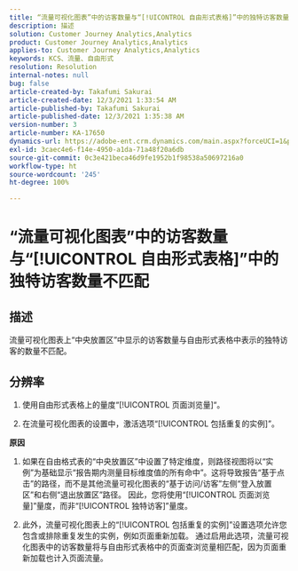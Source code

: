 ```yaml
---
title: “流量可视化图表”中的访客数量与“[!UICONTROL 自由形式表格]”中的独特访客数量不匹配
description: 描述
solution: Customer Journey Analytics,Analytics
product: Customer Journey Analytics,Analytics
applies-to: Customer Journey Analytics,Analytics
keywords: KCS、流量、自由形式
resolution: Resolution
internal-notes: null
bug: false
article-created-by: Takafumi Sakurai
article-created-date: 12/3/2021 1:33:54 AM
article-published-by: Takafumi Sakurai
article-published-date: 12/3/2021 1:35:38 AM
version-number: 3
article-number: KA-17650
dynamics-url: https://adobe-ent.crm.dynamics.com/main.aspx?forceUCI=1&pagetype=entityrecord&etn=knowledgearticle&id=2199330f-d953-ec11-8c62-00224804e3cb
exl-id: 3caec4e6-f14e-4950-a1da-71a48f20a6db
source-git-commit: 0c3e421beca46d9fe1952b1f98538a50697216a0
workflow-type: ht
source-wordcount: '245'
ht-degree: 100%

---
```


# “流量可视化图表”中的访客数量与“[!UICONTROL 自由形式表格]”中的独特访客数量不匹配

## 描述

流量可视化图表上“中央放置区”中显示的访客数量与自由形式表格中表示的独特访客的数量不匹配。 

## 分辨率


1. 使用自由形式表格上的量度“[!UICONTROL 页面浏览量]“。

2. 在流量可视化图表的设置中，激活选项“[!UICONTROL 包括重复的实例]”。

<b>原因</b>

1. 如果在自由格式表的“中央放置区”中设置了特定维度，则路径视图将以“实例”为基础显示“报告期内测量目标维度值的所有命中”。这将导致报告“基于点击”的路径，而不是其他流量可视化图表的“基于访问/访客”左侧“登入放置区”和右侧“退出放置区”路径。 因此，您将使用“[!UICONTROL 页面浏览量]”量度，而非“[!UICONTROL 独特访客]”量度。

2. 此外，流量可视化图表上的“[!UICONTROL 包括重复的实例]”设置选项允许您包含或排除重复发生的实例，例如页面重新加载。 通过启用此选项，流量可视化图表中的访客数量将与自由形式表格中的页面查浏览量相匹配，因为页面重新加载也计入页面流量。
